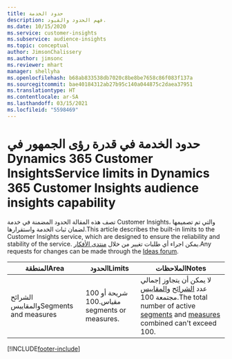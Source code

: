 ```yaml
---
title: حدود الخدمة
description: فهم الحدود والقيود.
ms.date: 10/15/2020
ms.service: customer-insights
ms.subservice: audience-insights
ms.topic: conceptual
author: JimsonChalissery
ms.author: jimsonc
ms.reviewer: mhart
manager: shellyha
ms.openlocfilehash: b68ab833538db7020c8be8be7658c86f083f137a
ms.sourcegitcommit: bae40184312ab27b95c140a044875c2daea37951
ms.translationtype: HT
ms.contentlocale: ar-SA
ms.lasthandoff: 03/15/2021
ms.locfileid: "5598469"
---
```

# <a name="service-limits-in-dynamics-365-customer-insights-audience-insights-capability"></a><span data-ttu-id="953b2-103">حدود الخدمة في قدرة رؤى الجمهور في Dynamics 365 Customer Insights</span><span class="sxs-lookup"><span data-stu-id="953b2-103">Service limits in Dynamics 365 Customer Insights audience insights capability</span></span>

<span data-ttu-id="953b2-104">تصف هذه المقالة الحدود المضمنة في خدمة Customer Insights، والتي تم تصميمها لضمان ثبات الخدمة واستقرارها.</span><span class="sxs-lookup"><span data-stu-id="953b2-104">This article describes the built-in limits to the Customer Insights service, which are designed to ensure the reliability and stability of the service.</span></span> <span data-ttu-id="953b2-105">يمكن اجراء أي طلبات تغيير من خلال [منتدى الأفكار](https://go.microsoft.com/fwlink/?linkid=2074172).</span><span class="sxs-lookup"><span data-stu-id="953b2-105">Any requests for changes can be made through the [Ideas forum](https://go.microsoft.com/fwlink/?linkid=2074172).</span></span> 
 
| <span data-ttu-id="953b2-106">المنطقة</span><span class="sxs-lookup"><span data-stu-id="953b2-106">Area</span></span>  | <span data-ttu-id="953b2-107">الحدود</span><span class="sxs-lookup"><span data-stu-id="953b2-107">Limits</span></span>  | <span data-ttu-id="953b2-108">الملاحظات</span><span class="sxs-lookup"><span data-stu-id="953b2-108">Notes</span></span> |
|-------------|---------------------------------------------------------------------|---------------------------------------------------------------------|
| <span data-ttu-id="953b2-109">الشرائح والمقاييس</span><span class="sxs-lookup"><span data-stu-id="953b2-109">Segments and measures</span></span> | <span data-ttu-id="953b2-110">100 شريحة أو مقياس.</span><span class="sxs-lookup"><span data-stu-id="953b2-110">100 segments or measures.</span></span> | <span data-ttu-id="953b2-111">لا يمكن أن يتجاوز إجمالي عدد [الشرائح](segments.md) و[المقاييس](measures.md) مجتمعة 100.</span><span class="sxs-lookup"><span data-stu-id="953b2-111">The total number of active [segments](segments.md) and [measures](measures.md) combined can't exceed 100.</span></span>  |


[!INCLUDE[footer-include](../includes/footer-banner.md)]
